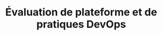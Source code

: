 ---
title: Évaluation de plateforme et de pratiques DevOps
ExternalLink: https://cdn2.hubspot.net/hubfs/732832/One-pagers/EN_CloudOps_OP_DevOps%20Platform%20and%20Practices%20Assessment_20-03-18.pdf
resources:
- name: "thumbnail"
  src: "dppa.png"
slug: "evaluation-de-plateforme-et-de-pratiques-devops"
description:
keywords:
tags:
---
